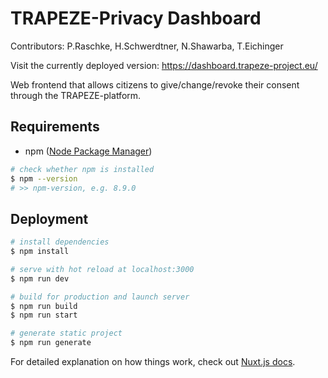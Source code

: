 # TRAPEZE-Privacy Dashboard

Contributors: P.Raschke, H.Schwerdtner, N.Shawarba, T.Eichinger

Visit the currently deployed version: https://dashboard.trapeze-project.eu/

Web frontend that allows citizens to give/change/revoke their consent through the TRAPEZE-platform.

## Requirements

- npm ([Node Package Manager](https://nodejs.org/en/download/))

```bash
# check whether npm is installed
$ npm --version
# >> npm-version, e.g. 8.9.0
```

## Deployment

```bash
# install dependencies
$ npm install

# serve with hot reload at localhost:3000
$ npm run dev

# build for production and launch server
$ npm run build
$ npm run start

# generate static project
$ npm run generate
```

For detailed explanation on how things work, check out [Nuxt.js docs](https://nuxtjs.org).
